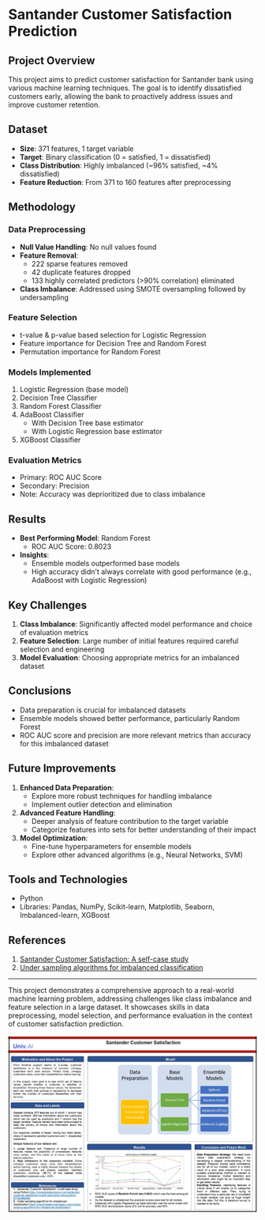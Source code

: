 # Santander Customer Satisfaction Prediction

## Project Overview

This project aims to predict customer satisfaction for Santander bank using various machine learning techniques. The goal is to identify dissatisfied customers early, allowing the bank to proactively address issues and improve customer retention.

## Dataset

- **Size**: 371 features, 1 target variable
- **Target**: Binary classification (0 = satisfied, 1 = dissatisfied)
- **Class Distribution**: Highly imbalanced (~96% satisfied, ~4% dissatisfied)
- **Feature Reduction**: From 371 to 160 features after preprocessing

## Methodology

### Data Preprocessing

- **Null Value Handling**: No null values found
- **Feature Removal**:
  - 222 sparse features removed
  - 42 duplicate features dropped
  - 133 highly correlated predictors (>90% correlation) eliminated
- **Class Imbalance**: Addressed using SMOTE oversampling followed by undersampling

### Feature Selection

- t-value & p-value based selection for Logistic Regression
- Feature importance for Decision Tree and Random Forest
- Permutation importance for Random Forest

### Models Implemented

1. Logistic Regression (base model)
2. Decision Tree Classifier
3. Random Forest Classifier
4. AdaBoost Classifier
   - With Decision Tree base estimator
   - With Logistic Regression base estimator
5. XGBoost Classifier

### Evaluation Metrics

- Primary: ROC AUC Score
- Secondary: Precision
- Note: Accuracy was deprioritized due to class imbalance

## Results

- **Best Performing Model**: Random Forest
  - ROC AUC Score: 0.8023
- **Insights**:
  - Ensemble models outperformed base models
  - High accuracy didn't always correlate with good performance (e.g., AdaBoost with Logistic Regression)

## Key Challenges

1. **Class Imbalance**: Significantly affected model performance and choice of evaluation metrics
2. **Feature Selection**: Large number of initial features required careful selection and engineering
3. **Model Evaluation**: Choosing appropriate metrics for an imbalanced dataset

## Conclusions

- Data preparation is crucial for imbalanced datasets
- Ensemble models showed better performance, particularly Random Forest
- ROC AUC score and precision are more relevant metrics than accuracy for this imbalanced dataset

## Future Improvements

1. **Enhanced Data Preparation**:
   - Explore more robust techniques for handling imbalance
   - Implement outlier detection and elimination
2. **Advanced Feature Handling**:
   - Deeper analysis of feature contribution to the target variable
   - Categorize features into sets for better understanding of their impact
3. **Model Optimization**:
   - Fine-tune hyperparameters for ensemble models
   - Explore other advanced algorithms (e.g., Neural Networks, SVM)

## Tools and Technologies

- Python
- Libraries: Pandas, NumPy, Scikit-learn, Matplotlib, Seaborn, Imbalanced-learn, XGBoost

## References

1. [Santander Customer Satisfaction: A self-case study](https://towardsdatascience.com/santander-customer-satisfaction-a-self-case-study-using-python-a77643803f01)
2. [Under sampling algorithms for imbalanced classification](https://machinelearningmastery.com/undersampling-algorithms-for-imbalanced-classification/)

---

This project demonstrates a comprehensive approach to a real-world machine learning problem, addressing challenges like class imbalance and feature selection in a large dataset. It showcases skills in data preprocessing, model selection, and performance evaluation in the context of customer satisfaction prediction.
<br>
<br>
![Project Poster](poster1.png)
